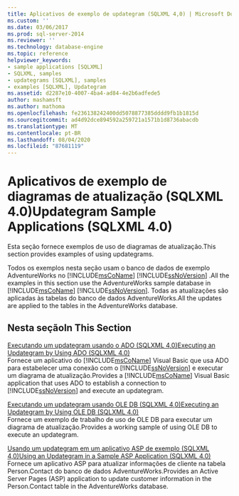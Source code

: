 ```yaml
---
title: Aplicativos de exemplo de updategram (SQLXML 4,0) | Microsoft Docs
ms.custom: ''
ms.date: 03/06/2017
ms.prod: sql-server-2014
ms.reviewer: ''
ms.technology: database-engine
ms.topic: reference
helpviewer_keywords:
- sample applications [SQLXML]
- SQLXML, samples
- updategrams [SQLXML], samples
- examples [SQLXML], Updategram
ms.assetid: d2287e10-4007-4ba4-ad84-4e2b6adfede5
author: mashamsft
ms.author: mathoma
ms.openlocfilehash: fe236138242400dd5078877385dddd9fb1b1815d
ms.sourcegitcommit: ad4d92dce894592a259721a1571b1d8736abacdb
ms.translationtype: MT
ms.contentlocale: pt-BR
ms.lasthandoff: 08/04/2020
ms.locfileid: "87681119"
---
```

# <a name="updategram-sample-applications-sqlxml-40"></a><span data-ttu-id="05fcf-102">Aplicativos de exemplo de diagramas de atualização (SQLXML 4.0)</span><span class="sxs-lookup"><span data-stu-id="05fcf-102">Updategram Sample Applications (SQLXML 4.0)</span></span>
  <span data-ttu-id="05fcf-103">Esta seção fornece exemplos de uso de diagramas de atualização.</span><span class="sxs-lookup"><span data-stu-id="05fcf-103">This section provides examples of using updategrams.</span></span>  
  
 <span data-ttu-id="05fcf-104">Todos os exemplos nesta seção usam o banco de dados de exemplo AdventureWorks no [!INCLUDE[msCoName](../../includes/msconame-md.md)] [!INCLUDE[ssNoVersion](../../includes/ssnoversion-md.md)] .</span><span class="sxs-lookup"><span data-stu-id="05fcf-104">All the examples in this section use the AdventureWorks sample database in [!INCLUDE[msCoName](../../includes/msconame-md.md)] [!INCLUDE[ssNoVersion](../../includes/ssnoversion-md.md)].</span></span> <span data-ttu-id="05fcf-105">Todas as atualizações são aplicadas às tabelas do banco de dados AdventureWorks.</span><span class="sxs-lookup"><span data-stu-id="05fcf-105">All the updates are applied to the tables in the AdventureWorks database.</span></span>  
  
## <a name="in-this-section"></a><span data-ttu-id="05fcf-106">Nesta seção</span><span class="sxs-lookup"><span data-stu-id="05fcf-106">In This Section</span></span>  
 [<span data-ttu-id="05fcf-107">Executando um updategram usando o ADO &#40;SQLXML 4,0&#41;</span><span class="sxs-lookup"><span data-stu-id="05fcf-107">Executing an Updategram by Using ADO &#40;SQLXML 4.0&#41;</span></span>](../../relational-databases/sqlxml-annotated-xsd-schemas-xpath-queries/updategrams/executing-an-updategram-by-using-ado-sqlxml-4-0.md)  
 <span data-ttu-id="05fcf-108">Fornece um aplicativo do [!INCLUDE[msCoName](../../includes/msconame-md.md)] Visual Basic que usa ADO para estabelecer uma conexão com o [!INCLUDE[ssNoVersion](../../includes/ssnoversion-md.md)] e executar um diagrama de atualização.</span><span class="sxs-lookup"><span data-stu-id="05fcf-108">Provides a [!INCLUDE[msCoName](../../includes/msconame-md.md)] Visual Basic application that uses ADO to establish a connection to [!INCLUDE[ssNoVersion](../../includes/ssnoversion-md.md)] and execute an updategram.</span></span>  
  
 [<span data-ttu-id="05fcf-109">Executando um updategram usando OLE DB &#40;SQLXML 4,0&#41;</span><span class="sxs-lookup"><span data-stu-id="05fcf-109">Executing an Updategram by Using OLE DB &#40;SQLXML 4.0&#41;</span></span>](../../relational-databases/sqlxml-annotated-xsd-schemas-xpath-queries/updategrams/executing-an-updategram-by-using-ole-db-sqlxml-4-0.md)  
 <span data-ttu-id="05fcf-110">Fornece um exemplo de trabalho de uso de OLE DB para executar um diagrama de atualização.</span><span class="sxs-lookup"><span data-stu-id="05fcf-110">Provides a working sample of using OLE DB to execute an updategram.</span></span>  
  
 [<span data-ttu-id="05fcf-111">Usando um updategram em um aplicativo ASP de exemplo &#40;SQLXML 4,0&#41;</span><span class="sxs-lookup"><span data-stu-id="05fcf-111">Using an Updategram in a Sample ASP Application &#40;SQLXML 4.0&#41;</span></span>](../../relational-databases/sqlxml-annotated-xsd-schemas-xpath-queries/updategrams/using-an-updategram-in-a-sample-asp-application-sqlxml-4-0.md)  
 <span data-ttu-id="05fcf-112">Fornece um aplicativo ASP para atualizar informações de cliente na tabela Person.Contact do banco de dados AdventureWorks.</span><span class="sxs-lookup"><span data-stu-id="05fcf-112">Provides an Active Server Pages (ASP) application to update customer information in the Person.Contact table in the AdventureWorks database.</span></span>  
  
  
